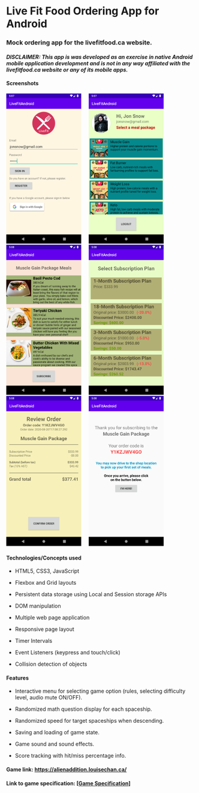 # Live Fit Food Ordering App for Android

### Mock ordering app for the livefitfood.ca website.
#### ***DISCLAIMER: This app is was developed as an exercise in native Android mobile application development and is not in any way affiliated with the livefitfood.ca website or any of its mobile apps.*** 

#### Screenshots  

<img src="./screenshots/screenshot1.png" alt="Title screen" width="200">     <img src="./screenshots/screenshot2.png" alt="Title screen" width="200">     <img src="./screenshots/screenshot3.png" alt="Title screen" width="200">     <img src="./screenshots/screenshot4.png" alt="Title screen" width="200">     <img src="./screenshots/screenshot5.png" alt="Title screen" width="200">     <img src="./screenshots/screenshot6.png" alt="Title screen" width="200">

#### Technologies/Concepts used

* HTML5, CSS3, JavaScript

* Flexbox and Grid layouts

* Persistent data storage using Local and Session storage APIs

* DOM manipulation

* Multiple web page application

* Responsive page layout

* Timer Intervals

* Event Listeners (keypress and touch/click)

* Collision detection of objects

#### Features

* Interactive menu for selecting game option (rules, selecting difficulty level, audio mute ON/OFF).

* Randomized math question display for each spaceship.

* Randomized speed for target spaceships when descending.

* Saving and loading of game state.

* Game sound and sound effects.

* Score tracking with hit/miss percentage info.

#### Game link: https://alienaddition.louisechan.ca/

#### Link to game specification: <a href="./docs/Alien Addition Shooter Game - Programming specification.pdf" target="_blank">[Game Specification]</a>


